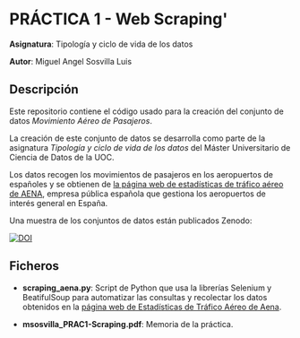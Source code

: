# PRÁCTICA 1 - Web Scraping'

**Asignatura**: Tipología y ciclo de vida de los datos

**Autor**: Miguel Angel Sosvilla Luis

## Descripción

Este repositorio contiene el código usado para la creación del conjunto de datos *Movimiento Aéreo de Pasajeros*.

La creación de este conjunto de datos se desarrolla como parte de la asignatura *Tipología y ciclo de vida de los datos* del Máster Universitario de Ciencia de Datos de la UOC.

Los datos recogen los movimientos de pasajeros en los aeropuertos de españoles y se obtienen de [la página web de estadísticas de tráfico aéreo de AENA](https://wwwssl.aena.es/csee/Satellite?pagename=Estadisticas/Home), empresa pública española que gestiona los aeropuertos de interés general en España.

Una muestra de los conjuntos de datos están publicados Zenodo:

[![DOI](https://zenodo.org/badge/DOI/10.5281/zenodo.4242905.svg)](https://doi.org/10.5281/zenodo.4242905)

## Ficheros

 - **scraping_aena.py**: Script de Python que usa la librerías Selenium y BeatifulSoup para automatizar las consultas y recolectar los datos obtenidos en la [página web de Estadísticas de Tráfico Aéreo de Aena](https://wwwssl.aena.es/csee/Satellite?pagename=Estadisticas/Home).

 - **msosvilla_PRAC1-Scraping.pdf**: Memoria de la práctica.

